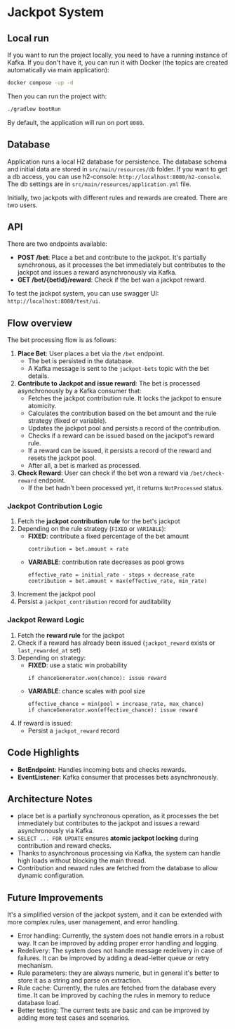 
# Jackpot System 

## Local run

If you want to run the project locally, you need to have a running instance of Kafka.
If you don't have it, you can run it with Docker (the topics are created automatically via main application):

```bash
docker compose -up -d
```

Then you can run the project with:

```bash
./gradlew bootRun
```
By default, the application will run on port `8080`. 

## Database
Application runs a local H2 database for persistence.
The database schema and initial data are stored in `src/main/resources/db` folder.
If you want to get a db access, you can use h2-console: `http://localhost:8080/h2-console`.
The db settings are in `src/main/resources/application.yml` file.

Initially, two jackpots with different rules and rewards are created. There are two users.

## API
There are two endpoints available:
- **POST /bet**: Place a bet and contribute to the jackpot. It's partially synchronous, as it processes the bet immediately but contributes to the jackpot and issues a reward asynchronously via Kafka.
- **GET /bet/{betId}/reward**: Check if the bet wan a jackpot reward.

To test the jackpot system, you can use swagger UI: `http://localhost:8080/test/ui`.

## Flow overview
The bet processing flow is as follows:
1. **Place Bet**: User places a bet via the `/bet` endpoint.
    - The bet is persisted in the database.
    - A Kafka message is sent to the `jackpot-bets` topic with the bet details.
2. **Contribute to Jackpot and issue reward**: The bet is processed asynchronously by a Kafka consumer that:
   - Fetches the jackpot contribution rule. It locks the jackpot to ensure atomicity.
   - Calculates the contribution based on the bet amount and the rule strategy (fixed or variable).
   - Updates the jackpot pool and persists a record of the contribution.
   - Checks if a reward can be issued based on the jackpot's reward rule.
   - If a reward can be issued, it persists a record of the reward and resets the jackpot pool.
   - After all, a bet is marked as processed.
3. **Check Reward**: User can check if the bet won a reward via `/bet/check-reward` endpoint.
   - If the bet hadn't been processed yet, it returns `NotProcessed` status.

### Jackpot Contribution Logic

1. Fetch the **jackpot contribution rule** for the bet's jackpot
2. Depending on the rule strategy (`FIXED` or `VARIABLE`):
    - **FIXED**: contribute a fixed percentage of the bet amount
      ```
      contribution = bet.amount × rate
      ```
    - **VARIABLE**: contribution rate decreases as pool grows
      ```
      effective_rate = initial_rate - steps × decrease_rate
      contribution = bet.amount × max(effective_rate, min_rate)
      ```
3. Increment the jackpot pool
4. Persist a `jackpot_contribution` record for auditability

### Jackpot Reward Logic

1. Fetch the **reward rule** for the jackpot
2. Check if a reward has already been issued (`jackpot_reward` exists or `last_rewarded_at` set)
3. Depending on strategy:
    - **FIXED**: use a static win probability
      ```
      if chanceGenerator.won(chance): issue reward
      ```
    - **VARIABLE**: chance scales with pool size
      ```
      effective_chance = min(pool × increase_rate, max_chance)
      if chanceGenerator.won(effective_chance): issue reward
      ```
4. If reward is issued:
    - Persist a `jackpot_reward` record

## Code Highlights
- **BetEndpoint**: Handles incoming bets and checks rewards.
- **EventListener**: Kafka consumer that processes bets asynchronously.

## Architecture Notes

- place bet is a partially synchronous operation, as it processes the bet immediately but contributes to the jackpot and issues a reward asynchronously via Kafka.
- `SELECT ... FOR UPDATE` ensures **atomic jackpot locking** during contribution and reward checks.
- Thanks to asynchronous processing via Kafka, the system can handle high loads without blocking the main thread.
- Contribution and reward rules are fetched from the database to allow dynamic configuration.

## Future Improvements
It's a simplified version of the jackpot system, and it can be extended with more complex rules, user management, and error handling.

- Error handling: Currently, the system does not handle errors in a robust way. It can be improved by adding proper error handling and logging.
- Redelivery: The system does not handle message redelivery in case of failures. It can be improved by adding a dead-letter queue or retry mechanism.
- Rule parameters: they are always numeric, but in general it's better to store it as a string and parse on extraction.
- Rule cache: Currently, the rules are fetched from the database every time. It can be improved by caching the rules in memory to reduce database load.
- Better testing: The current tests are basic and can be improved by adding more test cases and scenarios.
